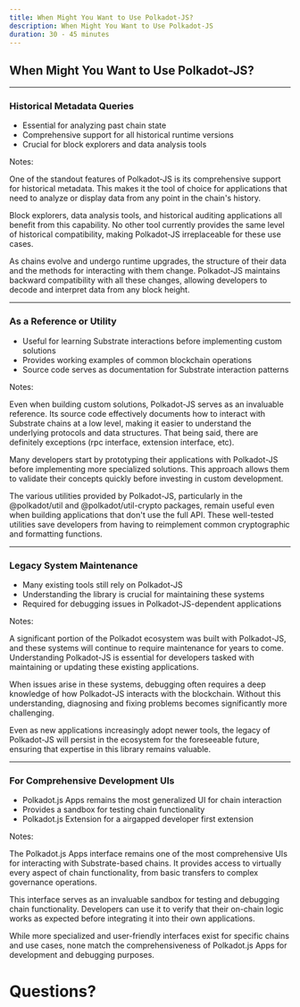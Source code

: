 ```yaml
---
title: When Might You Want to Use Polkadot-JS?
description: When Might You Want to Use Polkadot-JS
duration: 30 - 45 minutes
---
```


## When Might You Want to Use Polkadot-JS?

---

### Historical Metadata Queries

- Essential for analyzing past chain state
- Comprehensive support for all historical runtime versions
- Crucial for block explorers and data analysis tools

Notes:

One of the standout features of Polkadot-JS is its comprehensive support for historical metadata. This makes it the tool of choice for applications that need to analyze or display data from any point in the chain's history.

Block explorers, data analysis tools, and historical auditing applications all benefit from this capability. No other tool currently provides the same level of historical compatibility, making Polkadot-JS irreplaceable for these use cases.

As chains evolve and undergo runtime upgrades, the structure of their data and the methods for interacting with them change. Polkadot-JS maintains backward compatibility with all these changes, allowing developers to decode and interpret data from any block height.

---

### As a Reference or Utility

- Useful for learning Substrate interactions before implementing custom solutions
- Provides working examples of common blockchain operations
- Source code serves as documentation for Substrate interaction patterns

Notes:

Even when building custom solutions, Polkadot-JS serves as an invaluable reference. Its source code effectively documents how to interact with Substrate chains at a low level, making it easier to understand the underlying protocols and data structures. That being said, there are definitely exceptions (rpc interface, extension interface, etc).

Many developers start by prototyping their applications with Polkadot-JS before implementing more specialized solutions. This approach allows them to validate their concepts quickly before investing in custom development.

The various utilities provided by Polkadot-JS, particularly in the @polkadot/util and @polkadot/util-crypto packages, remain useful even when building applications that don't use the full API. These well-tested utilities save developers from having to reimplement common cryptographic and formatting functions.

---

### Legacy System Maintenance

- Many existing tools still rely on Polkadot-JS
- Understanding the library is crucial for maintaining these systems
- Required for debugging issues in Polkadot-JS-dependent applications

Notes:

A significant portion of the Polkadot ecosystem was built with Polkadot-JS, and these systems will continue to require maintenance for years to come. Understanding Polkadot-JS is essential for developers tasked with maintaining or updating these existing applications.

When issues arise in these systems, debugging often requires a deep knowledge of how Polkadot-JS interacts with the blockchain. Without this understanding, diagnosing and fixing problems becomes significantly more challenging.

Even as new applications increasingly adopt newer tools, the legacy of Polkadot-JS will persist in the ecosystem for the foreseeable future, ensuring that expertise in this library remains valuable.

---

### For Comprehensive Development UIs

- Polkadot.js Apps remains the most generalized UI for chain interaction
- Provides a sandbox for testing chain functionality
- Polkadot.js Extension for a airgapped developer first extension

Notes:

The Polkadot.js Apps interface remains one of the most comprehensive UIs for interacting with Substrate-based chains. It provides access to virtually every aspect of chain functionality, from basic transfers to complex governance operations.

This interface serves as an invaluable sandbox for testing and debugging chain functionality. Developers can use it to verify that their on-chain logic works as expected before integrating it into their own applications.

While more specialized and user-friendly interfaces exist for specific chains and use cases, none match the comprehensiveness of Polkadot.js Apps for development and debugging purposes.


<!-- .slide: data-background-color="#4A2439" -->

# Questions?
